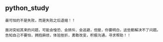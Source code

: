 ## python_study

    最可怕的不是失败，而是失败之后退缩！！

    面对突如其来的问题，可能会惶恐、会排斥、会逃避，但是，你要明白，这些都解决不了问题。
    告知自己不要怕，拥抱麻烦，体验挫折，勇敢改变，积极沟通，寻求帮助！！
